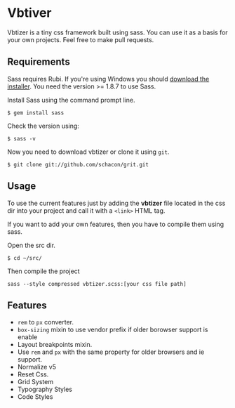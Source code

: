 # Vbtiver

Vbtizer is a tiny css framework built using sass. You can use it as a basis for your own projects. Feel free to make pull requests.

## Requirements

Sass requires Rubi. If you're using Windows you should [download the installer](http://rubyinstaller.org/). You need the version >= 1.8.7 to use Sass.

Install Sass using the command prompt line.

```
$ gem install sass
```

Check the version using:

```
$ sass -v
```

Now you need to download vbtizer or clone it using ``git``.

```
$ git clone git://github.com/schacon/grit.git
```

## Usage

To use the current features just by adding the **vbtizer** file located in the css dir into your project and call it with a ``<link>`` HTML tag.

If you want to add your own features, then you have to compile them using sass.

Open the src dir.

```
$ cd ~/src/
```
Then compile the project

```
sass --style compressed vbtizer.scss:[your css file path]
```

## Features

- ``rem`` to ``px`` converter.
- ``box-sizing`` mixin to use vendor prefix if older borowser support is enable
- Layout breakpoints mixin.
- Use ``rem`` and ``px`` with the same property for older browsers and ie support.
- Normalize v5
- Reset Css.
- Grid System
- Typography Styles
- Code Styles